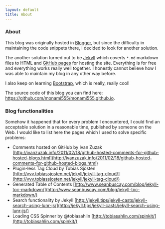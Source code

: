 ```yaml
---
layout: default
title: About
---
```


### About

This blog was originally hosted in [Blogger](blogger.com), but since the difficulty in maintaining the code snippets there, I decided to look for another solution.

The another solution turned out to be [Jekyll](https://jekyllrb.com/) which coverts `*.md` markdown files to HTML and [GitHub pages](https://pages.github.com/) for hosting the site. Everything is for free and everything works really well together. I honestly cannot believe how I was able to maintain my blog in any other way before.

I also keep on learning [Bootstrap](http://getbootstrap.com/), which is really, really cool!

The source code of this blog you can find here: <a href="https://github.com/monami555/monami555.github.io" target="_blank">https://github.com/monami555/monami555.github.io</a>.

### Blog functionalities

Somehow it happened that for every problem I encountered, I could find an acceptable solution in a reasonable time, published by someone on the Web. I would like to list here the pages which I used to solve specific problems:

- Comments hosted on GitHub by Ivan Zuzak [http://ivanzuzak.info/2011/02/18/github-hosted-comments-for-github-hosted-blogs.html](http://ivanzuzak.info/2011/02/18/github-hosted-comments-for-github-hosted-blogs.html)
- Plugin-less Tag Cloud by Tobias Sjösten [http://vvv.tobiassjosten.net/jekyll/jekyll-tag-cloud/](http://vvv.tobiassjosten.net/jekyll/jekyll-tag-cloud/)
- Generated Table of Contents [http://www.seanbuscay.com/blog/jekyll-toc-markdown/](http://www.seanbuscay.com/blog/jekyll-toc-markdown/)
- Search functionality by Jekyll [http://jekyll.tips/jekyll-casts/jekyll-search-using-lunr-js/](http://jekyll.tips/jekyll-casts/jekyll-search-using-lunr-js/)
- Loading CSS Spinner by @tobiasahlin [http://tobiasahlin.com/spinkit/](http://tobiasahlin.com/spinkit/)
